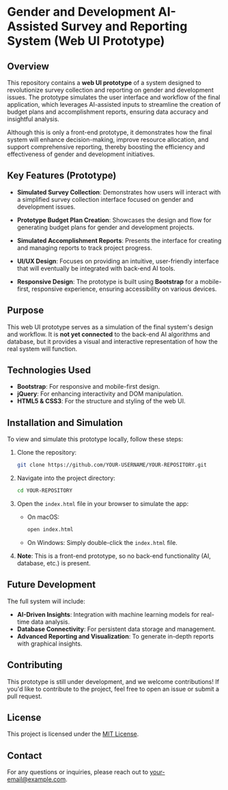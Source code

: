 # Gender and Development AI-Assisted Survey and Reporting System (Web UI Prototype)

## Overview

This repository contains a **web UI prototype** of a system designed to revolutionize survey collection and reporting on gender and development issues. The prototype simulates the user interface and workflow of the final application, which leverages AI-assisted inputs to streamline the creation of budget plans and accomplishment reports, ensuring data accuracy and insightful analysis.

Although this is only a front-end prototype, it demonstrates how the final system will enhance decision-making, improve resource allocation, and support comprehensive reporting, thereby boosting the efficiency and effectiveness of gender and development initiatives.

## Key Features (Prototype)

- **Simulated Survey Collection**: Demonstrates how users will interact with a simplified survey collection interface focused on gender and development issues.
  
- **Prototype Budget Plan Creation**: Showcases the design and flow for generating budget plans for gender and development projects.

- **Simulated Accomplishment Reports**: Presents the interface for creating and managing reports to track project progress.

- **UI/UX Design**: Focuses on providing an intuitive, user-friendly interface that will eventually be integrated with back-end AI tools.

- **Responsive Design**: The prototype is built using **Bootstrap** for a mobile-first, responsive experience, ensuring accessibility on various devices.

## Purpose

This web UI prototype serves as a simulation of the final system's design and workflow. It is **not yet connected** to the back-end AI algorithms and database, but it provides a visual and interactive representation of how the real system will function.

## Technologies Used

- **Bootstrap**: For responsive and mobile-first design.
- **jQuery**: For enhancing interactivity and DOM manipulation.
- **HTML5 & CSS3**: For the structure and styling of the web UI.

## Installation and Simulation

To view and simulate this prototype locally, follow these steps:

1. Clone the repository:
    ```bash
    git clone https://github.com/YOUR-USERNAME/YOUR-REPOSITORY.git
    ```

2. Navigate into the project directory:
    ```bash
    cd YOUR-REPOSITORY
    ```

3. Open the `index.html` file in your browser to simulate the app:
    - On macOS:
      ```bash
      open index.html
      ```
    - On Windows:
      Simply double-click the `index.html` file.

4. **Note**: This is a front-end prototype, so no back-end functionality (AI, database, etc.) is present.

## Future Development

The full system will include:

- **AI-Driven Insights**: Integration with machine learning models for real-time data analysis.
- **Database Connectivity**: For persistent data storage and management.
- **Advanced Reporting and Visualization**: To generate in-depth reports with graphical insights.

## Contributing

This prototype is still under development, and we welcome contributions! If you'd like to contribute to the project, feel free to open an issue or submit a pull request.

## License

This project is licensed under the [MIT License](LICENSE).

## Contact

For any questions or inquiries, please reach out to [your-email@example.com](mailto:your-email@example.com).

